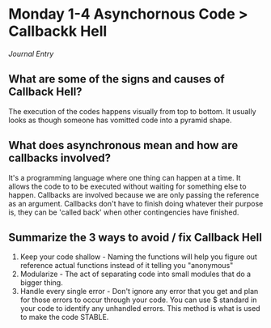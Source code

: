 # Monday 1-4 Asynchornous Code > Callbackk Hell
_Journal Entry_

## What are some of the signs and causes of Callback Hell?
The execution of the codes happens visually from top to bottom. It usually looks as though someone has vomitted code into a pyramid shape. 
 

 ## What does asynchronous mean and how are callbacks involved?

It's a programming language where one thing can happen at a time. It allows the code to to be executed without waiting for something else to happen. Callbacks are involved because we are only passing the reference as an argument. Callbacks don't have to finish doing whatever their purpose is, they can be 'called back' when other contingencies have finished. 
 

 ## Summarize the 3 ways to avoid / fix Callback Hell

1. Keep your code shallow - Naming the functions will help you figure out reference actual functions instead of it telling you "anonymous" 
2. Modularize - The act of separating code into small modules that do a bigger thing. 
3. Handle every single error - Don't ignore any error that you get and plan for those errors to occur through your code. You can use $ standard in your code to identify any unhandled errors. This method is what is used to make the code STABLE. 




